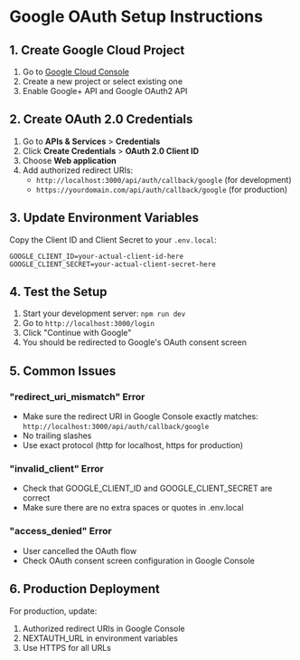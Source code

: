 # Google OAuth Setup Instructions

## 1. Create Google Cloud Project

1. Go to [Google Cloud Console](https://console.cloud.google.com/)
2. Create a new project or select existing one
3. Enable Google+ API and Google OAuth2 API

## 2. Create OAuth 2.0 Credentials

1. Go to **APIs & Services** > **Credentials**
2. Click **Create Credentials** > **OAuth 2.0 Client ID**
3. Choose **Web application**
4. Add authorized redirect URIs:
   - `http://localhost:3000/api/auth/callback/google` (for development)
   - `https://yourdomain.com/api/auth/callback/google` (for production)

## 3. Update Environment Variables

Copy the Client ID and Client Secret to your `.env.local`:

```env
GOOGLE_CLIENT_ID=your-actual-client-id-here
GOOGLE_CLIENT_SECRET=your-actual-client-secret-here
```

## 4. Test the Setup

1. Start your development server: `npm run dev`
2. Go to `http://localhost:3000/login`
3. Click "Continue with Google"
4. You should be redirected to Google's OAuth consent screen

## 5. Common Issues

### "redirect_uri_mismatch" Error
- Make sure the redirect URI in Google Console exactly matches: `http://localhost:3000/api/auth/callback/google`
- No trailing slashes
- Use exact protocol (http for localhost, https for production)

### "invalid_client" Error
- Check that GOOGLE_CLIENT_ID and GOOGLE_CLIENT_SECRET are correct
- Make sure there are no extra spaces or quotes in .env.local

### "access_denied" Error
- User cancelled the OAuth flow
- Check OAuth consent screen configuration in Google Console

## 6. Production Deployment

For production, update:
1. Authorized redirect URIs in Google Console
2. NEXTAUTH_URL in environment variables
3. Use HTTPS for all URLs